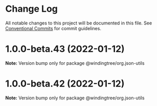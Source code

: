 # Change Log

All notable changes to this project will be documented in this file.
See [Conventional Commits](https://conventionalcommits.org) for commit guidelines.

# 1.0.0-beta.43 (2022-01-12)

**Note:** Version bump only for package @windingtree/org.json-utils





# 1.0.0-beta.42 (2022-01-12)

**Note:** Version bump only for package @windingtree/org.json-utils
